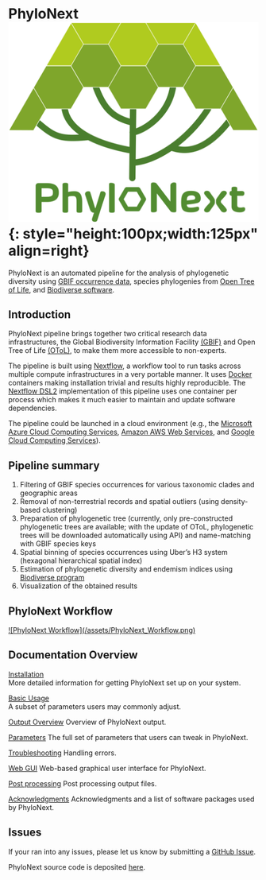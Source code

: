 # PhyloNext ![PhyloNext logo](/assets/PhyloNext_logo.png){: style="height:100px;width:125px" align=right}

PhyloNext is an automated pipeline for the analysis of phylogenetic diversity using [GBIF occurrence data](https://www.gbif.org/occurrence/search?occurrence_status=present), species phylogenies from [Open Tree of Life](https://tree.opentreeoflife.org), and [Biodiverse software](https://shawnlaffan.github.io/biodiverse/).

## Introduction

PhyloNext pipeline brings together two critical research data infrastructures, the Global
Biodiversity Information Facility [(GBIF)](https://www.gbif.org/) and Open Tree of Life [(OToL)](https://tree.opentreeoflife.org), to make them more accessible to non-experts.

The pipeline is built using [Nextflow](https://www.nextflow.io), a workflow tool to run tasks across multiple compute infrastructures in a very portable manner. It uses [Docker](https://www.docker.com/) containers making installation trivial and results highly reproducible. The [Nextflow DSL2](https://www.nextflow.io/docs/latest/dsl2.html) implementation of this pipeline uses one container per process which makes it much easier to maintain and update software dependencies.

The pipeline could be launched in a cloud environment (e.g., the [Microsoft Azure Cloud Computing Services](https://azure.microsoft.com/en-us/), [Amazon AWS Web Services](https://aws.amazon.com/), and [Google Cloud Computing Services](https://cloud.google.com/)).


## Pipeline summary

1. Filtering of GBIF species occurrences for various taxonomic clades and geographic areas
2. Removal of non-terrestrial records and spatial outliers (using density-based clustering)
3. Preparation of phylogenetic tree (currently, only pre-constructed phylogenetic trees are available; with the update of OToL, phylogenetic trees will be downloaded automatically using API) and name-matching with GBIF species keys
4. Spatial binning of species occurrences using Uber’s H3 system (hexagonal hierarchical spatial index)
5. Estimation of phylogenetic diversity and endemism indices using [Biodiverse program](https://shawnlaffan.github.io/biodiverse/)
6. Visualization of the obtained results

## PhyloNext Workflow

<a class="zoom" href="/assets/PhyloNext_Workflow.png">
![PhyloNext Workflow](/assets/PhyloNext_Workflow.png)
</a>

## Documentation Overview

[Installation](installation.md)  
More detailed information for getting PhyloNext set up on your system.

[Basic Usage](usage.md)  
A subset of parameters users may commonly adjust.

[Output Overview](outputs.md)
Overview of PhyloNext output.

[Parameters](parameters.md)
The full set of parameters that users can tweak in PhyloNext.

[Troubleshooting](troubleshooting.md)
Handling errors.

[Web GUI](webgui.md)
Web-based graphical user interface for PhyloNext.

[Post processing](post.md)
Post processing output files.

[Acknowledgments](acknowledgements.md)
Acknowledgments and a list of software packages used by PhyloNext.

## Issues

If your ran into any issues, please let us know by submitting a [GitHub Issue](https://github.com/vmikk/PhyloNext/issues).

PhyloNext source code is deposited [here](https://github.com/vmikk/PhyloNext).


